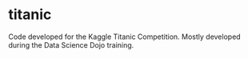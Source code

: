 # titanic
Code developed for the Kaggle Titanic Competition. Mostly developed during the Data Science Dojo training.

